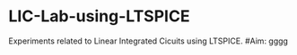 # LIC-Lab-using-LTSPICE
Experiments related to  Linear Integrated Cicuits using LTSPICE.
#Aim:
 gggg

